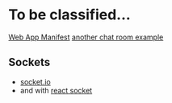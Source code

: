 # To be classified...

[Web App Manifest](https://developers.google.com/web/fundamentals/web-app-manifest/)
[another chat room example](https://pusher.com/tutorials/react-websockets/)


## Sockets

- [socket.io](https://www.npmjs.com/package/socket.io-client)
-  and with [react socket](https://stackoverflow.com/questions/31616900/react-and-socket-io#31617729)
